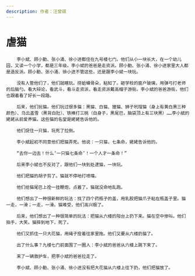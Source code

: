 ```yaml
---
description: 作者：汪曾祺
---
```


# 虐猫

        李小斌、顾小勤、张小涌、徐小进都住在九号楼七门。他们从小一块长大，在一个幼儿园，又读一个小学，都是三年级。李小斌的爸爸是走资派。顾小勤、张小涌、徐小进家里大人都是造反派。顾小勤、张小涌、徐小进不管这些，还是跟李小斌一块玩。

        没有人管他们了，他们就瞎玩。捞蛤蟆骨朵，粘知了。砸学校的窗户玻璃，用弹弓打老师的后脑勺。看大辩论，看武斗，看斗走资派，看走资派戴高帽子游街。李小斌的爸爸游街，他们也跟着看了好长一段路。

        后来，他们玩猫。他们玩过很多猫：黑猫、白猫、狸猫、狮子玳瑁猫（身上有黄白黑三种颜色）、乌云盖雪（黑背白肚）、铁棒打三桃（白身子，黑尾巴，脑袋顶上有三块黑）……李小斌的姥姥从前爱养猫。这些猫的名堂是姥姥告诉他的。

        他们捉住一只猫，玩死了拉倒。

        李小斌起初不同意他们把猫弄死。他说：一只猫，七条命，姥姥告诉他的。

        “去你一边去！什么‘一只猫七条命’！一个人才一条命！”

        后来李小斌也不反对了，跟他们一块到处逮猫，一块玩。

        他们把猫的胡子剪了。猫就不停地打喷嚏。

        他们给猫尾巴上拴一挂鞭炮，点着了。猫就没命地乱跑。

        他们想出了一种很新鲜的玩法：找了四个药瓶子的盖，用乳胶把猫爪子粘在瓶盖子里。猫一走，一滑；一走，一滑。猫难受，他们高兴极了。

        后来，他们想出了一种很简单的玩法：把猫从六楼的阳台上扔下来。猫在空中惨叫。他们拍手，大笑。猫摔到地下，死了。

        他们又抓住一只大花猫，用绳子拴着往家里拖。他们又要从六楼扔猫了。

        出了什么事？九楼七门前面围了一圈人：李小斌的爸爸从六楼上跳下来了。

        来了一辆救护车，把李小斌的爸爸拉走了。

        李小斌、顾小勤、张小涌、徐小进没有把大花猫从六楼上往下扔，他们把猫放了。

